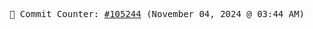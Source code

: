 <p align="center">
    <samp>
        📮 Commit Counter: <a href="https://github.com/Javascript-void0/Javascript-void0/commits/main">#105244</a> (November 04, 2024 @ 03:44 AM)
    </samp>
</p>